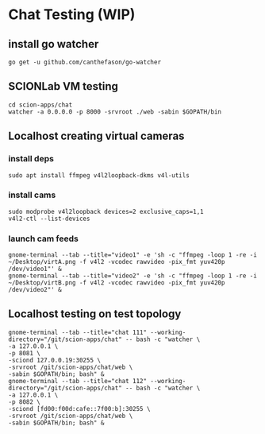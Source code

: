 # Chat Testing (WIP)

## install go watcher
``` shell
go get -u github.com/canthefason/go-watcher
```

## SCIONLab VM testing
``` shell
cd scion-apps/chat
watcher -a 0.0.0.0 -p 8000 -srvroot ./web -sabin $GOPATH/bin
```

## Localhost creating virtual cameras
### install deps
``` shell
sudo apt install ffmpeg v4l2loopback-dkms v4l-utils
```
### install cams
``` shell
sudo modprobe v4l2loopback devices=2 exclusive_caps=1,1
v4l2-ctl --list-devices
```
### launch cam feeds
``` shell
gnome-terminal --tab --title="video1" -e 'sh -c "ffmpeg -loop 1 -re -i ~/Desktop/virtA.png -f v4l2 -vcodec rawvideo -pix_fmt yuv420p /dev/video1"' &
gnome-terminal --tab --title="video2" -e 'sh -c "ffmpeg -loop 1 -re -i ~/Desktop/virtB.png -f v4l2 -vcodec rawvideo -pix_fmt yuv420p /dev/video2"' &
```

## Localhost testing on test topology
``` shell
gnome-terminal --tab --title="chat 111" --working-directory="/git/scion-apps/chat" -- bash -c "watcher \
-a 127.0.0.1 \
-p 8081 \
-sciond 127.0.0.19:30255 \
-srvroot /git/scion-apps/chat/web \
-sabin $GOPATH/bin; bash" &
gnome-terminal --tab --title="chat 112" --working-directory="/git/scion-apps/chat" -- bash -c "watcher \
-a 127.0.0.1 \
-p 8082 \
-sciond [fd00:f00d:cafe::7f00:b]:30255 \
-srvroot /git/scion-apps/chat/web \
-sabin $GOPATH/bin; bash" &
```
